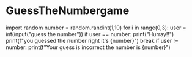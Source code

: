 # GuessTheNumbergame
import random
number = random.randint(1,10)
for i in range(0,3):
    user = int(input("guess the number"))
    if user == number:
        print("Hurray!!")
        print(f"you guessed the number right it's {number}")
        break
if user != number:
    print(f"Your guess is incorrect the number is {number}")
